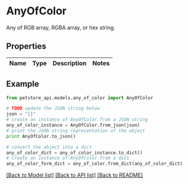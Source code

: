 # AnyOfColor

Any of RGB array, RGBA array, or hex string.

## Properties

Name | Type | Description | Notes
------------ | ------------- | ------------- | -------------

## Example

```python
from petstore_api.models.any_of_color import AnyOfColor

# TODO update the JSON string below
json = "{}"
# create an instance of AnyOfColor from a JSON string
any_of_color_instance = AnyOfColor.from_json(json)
# print the JSON string representation of the object
print AnyOfColor.to_json()

# convert the object into a dict
any_of_color_dict = any_of_color_instance.to_dict()
# create an instance of AnyOfColor from a dict
any_of_color_form_dict = any_of_color.from_dict(any_of_color_dict)
```
[[Back to Model list]](../README.md#documentation-for-models) [[Back to API list]](../README.md#documentation-for-api-endpoints) [[Back to README]](../README.md)


